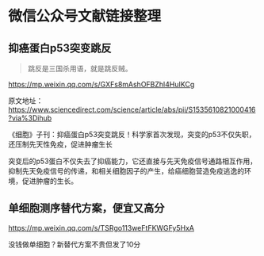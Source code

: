 # 微信公众号文献链接整理

## 抑癌蛋白p53突变跳反

> 跳反是三国杀用语，就是跳反贼。

https://mp.weixin.qq.com/s/GXFs8mAshOFBZhl4HuIKCg

原文地址：https://www.sciencedirect.com/science/article/abs/pii/S1535610821000416?via%3Dihub

《细胞》子刊：抑癌蛋白p53突变跳反！科学家首次发现，突变的p53不仅失职，还压制先天性免疫，促进肿瘤生长

突变后的p53蛋白不仅失去了抑癌能力，它还直接与先天免疫信号通路相互作用，抑制先天免疫信号的传递，和相关细胞因子的产生，给癌细胞营造免疫逃逸的环境，促进肿瘤的生长。


## 单细胞测序替代方案，便宜又高分

https://mp.weixin.qq.com/s/TSRgo113weFtFKWGFy5HxA

没钱做单细胞？新替代方案不贵但发了10分







